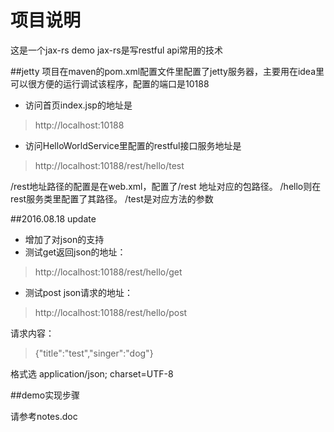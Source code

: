 # 项目说明
这是一个jax-rs demo
jax-rs是写restful api常用的技术 

##jetty
项目在maven的pom.xml配置文件里配置了jetty服务器，主要用在idea里可以很方便的运行调试该程序，配置的端口是10188

* 访问首页index.jsp的地址是 
>http://localhost:10188

* 访问HelloWorldService里配置的restful接口服务地址是 
>http://localhost:10188/rest/hello/test

/rest地址路径的配置是在web.xml，配置了/rest 地址对应的包路径。 /hello则在rest服务类里配置了其路径。 /test是对应方法的参数

##2016.08.18 update

* 增加了对json的支持
* 测试get返回json的地址： 
>http://localhost:10188/rest/hello/get

* 测试post json请求的地址： 
>http://localhost:10188/rest/hello/post

  请求内容： 
>{"title":"test","singer":"dog"} 
  
  格式选 application/json; charset=UTF-8
  
##demo实现步骤

请参考notes.doc